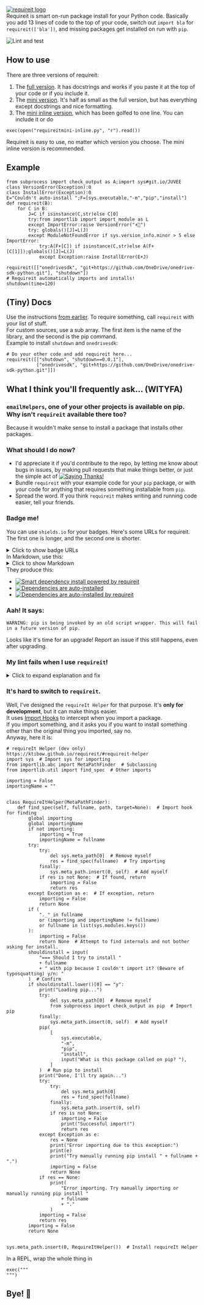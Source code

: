 <a href="#" class="readmelogo"><img alt="requireit logo" src="https://github.com/KTibow/requireit/raw/master/assets/requireit.png" /></a>  
Requireit is smart on-run package install for your Python code. Basically you add 13 lines of code to the top of your code, switch out `import bla` for `requireit(['bla'])`, and missing packages get installed on run with `pip`.  
  
![Lint and test](https://github.com/KTibow/requireit/workflows/Lint%20and%20test/badge.svg)  
## How to use
There are three versions of requireit:
1. The [full version](requireit.py?raw=true). It has docstrings and works if you paste it at the top of your code or if you include it.
2. The [mini version](requireitmini.py?raw=true). It's half as small as the full version, but has everything except docstrings and nice formatting.
3. The [mini inline version](requireitmini-inline.py?raw=true), which has been golfed to one line. You can include it or do
```python3
exec(open("requireitmini-inline.py", "r").read())
```
  
Requireit is easy to use, no matter which version you choose. The mini inline version is recommended.
## Example
```python3
from subprocess import check_output as A;import sys#git.io/JUVEE
class VersionError(Exception):0
class InstallError(Exception):0
E="Couldn't auto-install ";F=[sys.executable,"-m","pip","install"]
def requireit(B):
	for C in B:
		J=C if isinstance(C,str)else C[0]
		try:from importlib import import_module as L
		except ImportError:raise VersionError("⬆🐍")
		try: globals()[J]=L(J)
		except ModuleNotFoundError if sys.version_info.minor > 5 else ImportError:
			try:A(F+[C]) if isinstance(C,str)else A(F+[C[1]]);globals()[J]=L(J)
			except Exception:raise InstallError(E+J)

requireit([["onedrivesdk", "git+https://github.com/OneDrive/onedrive-sdk-python.git"], "shutdown"])
# Requireit automatically imports and installs!
shutdown(time=120)
```
## (Tiny) Docs
Use the instructions [from earlier](#how-to-use). To require something, call `requireit` with your list of stuff.  
For custom sources, use a sub array. The first item is the name of the library, and the second is the pip command.  
Example to install `shutdown` and `onedrivesdk`:
```python3
# Do your other code and add requireit here...
requireit([["shutdown", "shutdown==0.0.1"],
           ["onedrivesdk", "git+https://github.com/OneDrive/onedrive-sdk-python.git"]])
```
## What I think you'll frequently ask... (WITYFA)
### `emailHelpers`, one of your other projects is available on pip. Why isn't `requireit` available there too?
Because it wouldn't make sense to install a package that installs other packages.
### What should I do now?
- I'd appreciate it if you'd contribute to the repo, by letting me know about bugs in issues, by making pull requests that make things better, or just the simple act of [![Saying Thanks!](https://img.shields.io/badge/Saying%20Thanks-!-1EAEDB.svg)](https://saythanks.io/to/kendell.r@outlook.com)
- Bundle `requireit` with your example code for your `pip` package, or with your code for anything that requires something installable from `pip`. 
- Spread the word. If you think `requireit` makes writing and running code easier, tell your friends.
  
### Badge me!
You can use `shields.io` for your badges. Here's some URLs for requireit. The first one is longer, and the second one is shorter.
  
<details><summary>Click to show badge URLs</summary>

```
https://img.shields.io/badge/smart%20dependency%20install-powered%20by%20requireit-099
https://img.shields.io/badge/dependencies-auto--installed-099
https://img.shields.io/badge/dependencies%20auto--installed-by%20requireit-099
```
</details>
In Markdown, use this:
  
<details><summary>Click to show Markdown</summary>

```
[![Smart dependency install powered by requireit](https://img.shields.io/badge/smart%20dependency%20install-powered%20by%20requireit-099)](https://github.com/KTibow/requireit/)  
[![Dependencies are auto-installed](https://img.shields.io/badge/dependencies-auto--installed-099)](https://github.com/KTibow/requireit/)  
[![Dependencies are auto-installed by requireit](https://img.shields.io/badge/dependencies%20auto--installed-by%20requireit-099)](https://github.com/KTibow/requireit/)  
```
</details>
They produce this:   
  
  - [![Smart dependency install powered by requireit](https://img.shields.io/badge/smart%20dependency%20install-powered%20by%20requireit-099)](https://github.com/KTibow/requireit/)  
  - [![Dependencies are auto-installed](https://img.shields.io/badge/dependencies-auto--installed-099)](https://github.com/KTibow/requireit/)  
  - [![Dependencies are auto-installed by requireit](https://img.shields.io/badge/dependencies%20auto--installed-by%20requireit-099)](https://github.com/KTibow/requireit/)  
  
### Aah! It says:
```
WARNING: pip is being invoked by an old script wrapper. This will fail in a future version of pip.
```
Looks like it's time for an upgrade! Report an issue if this still happens, even after upgrading.
### My lint fails when I use `requireit`!
  
<details><summary>Click to expand explanation and fix</summary>
Requireit uses something I (unoficially) like to call "dynamic variable assignment". Let's look at the source:
```python3
try:
    if isMain:
	    globals()[libName] = import_module(libName)
    else:
	    __main__.__dict__[libName] = import_module(libName)
```
This is **very** hacky, but it is still real Python code. Basically, we found out if we were included inline or imported seperately from this:
```python3
isMain = __name__ == '__main__'
```
We get the module as a variable from `importlib`'s `import_module`. Then if we are main, we set the module globally to that name. Otherwise, we import `__main__`, and access its `__dict__`.  
The thing is, **your lint wasn't built for dynamic variable assignment**. To fix this, and be safe, do something like this:
```python3
shutdown, onedrivesdk = [None] * 2
# Requireit stuff here
# Require them
if shutdown is None or onedrivesdk is None:
    print("Error with requireit. Try changing all of this to:")
    print("import shutdown, onedrivesdk")
    exit()
# Your code here
```
That should make your lint happy!
</details>
  
### It's hard to switch to `requireit`.
Well, I've designed the `requireIt Helper` for that purpose. It's **only for development**, but it can make things easier.  
It uses [Import Hooks](https://www.google.com/search?q=import+hooks) to intercept when you import a package.  
If you import something, and it asks you if you want to install something other than the original thing you imported, say no.  
Anyway, here it is:  
```python3
# requireIt Helper (dev only) https://ktibow.github.io/requireit/#requireit-helper
import sys  # Import sys for importing
from importlib.abc import MetaPathFinder  # Subclassing
from importlib.util import find_spec  # Other imports

importing = False
importingName = ""


class RequireItHelper(MetaPathFinder):
    def find_spec(self, fullname, path, target=None):  # Import hook for finding
        global importing
        global importingName
        if not importing:
            importing = True
            importingName = fullname
        try:
            try:
                del sys.meta_path[0]  # Remove myself
                res = find_spec(fullname)  # Try importing
            finally:
                sys.meta_path.insert(0, self)  # Add myself
            if res is not None:  # If found, return
                importing = False
                return res
        except Exception as e:  # If exception, return
            importing = False
            return None
        if (
            "._" in fullname
            or (importing and importingName != fullname)
            or fullname in list(sys.modules.keys())
        ):
            importing = False
            return None  # Attempt to find internals and not bother asking for install.
        shouldinstall = input(
            "=== Should I try to install "
            + fullname
            + " with pip because I couldn't import it? (Beware of typosquatting) y/n: "
        )  # Confirm
        if shouldinstall.lower()[0] == "y":
            print("Loading pip...")
            try:
                del sys.meta_path[0]  # Remove myself
                from subprocess import check_output as pip  # Import pip
            finally:
                sys.meta_path.insert(0, self)  # Add myself
            pip(
                [
                    sys.executable,
                    "-m",
                    "pip",
                    "install",
                    input("What is this package called on pip? "),
                ]
            )  # Run pip to install
            print("Done, I'll try again...")
            try:
                try:
                    del sys.meta_path[0]
                    res = find_spec(fullname)
                finally:
                    sys.meta_path.insert(0, self)
                if res is not None:
                    importing = False
                    print("Successful import!")
                    return res
            except Exception as e:
                res = None
                print("Error importing due to this exception:")
                print(e)
                print("Try manually running pip install " + fullname + ".")
                importing = False
                return None
            if res == None:
                print(
                    "Error importing. Try manually importing or manually running pip install "
                    + fullname
                    + "."
                )
            importing = False
            return res
        importing = False
        return None


sys.meta_path.insert(0, RequireItHelper())  # Install requireIt Helper

```
In a REPL, wrap the whole thing in
```
exec("""
""")
```
  
## Bye! 👋  
